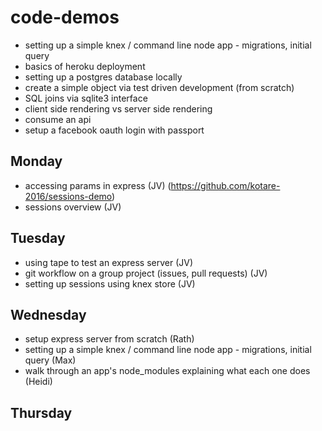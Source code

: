# code-demos

- setting up a simple knex / command line node app - migrations, initial query
- basics of heroku deployment
- setting up a postgres database locally
- create a simple object via test driven development (from scratch)
- SQL joins via sqlite3 interface
- client side rendering vs server side rendering
- consume an api
- setup a facebook oauth login with passport


## Monday
- accessing params in express (JV) (https://github.com/kotare-2016/sessions-demo)
- sessions overview (JV)

## Tuesday
- using tape to test an express server (JV)
- git workflow on a group project (issues, pull requests) (JV)
- setting up sessions using knex store (JV)


## Wednesday
- setup express server from scratch (Rath)
- setting up a simple knex / command line node app - migrations, initial query (Max)
- walk through an app's node_modules explaining what each one does (Heidi)

## Thursday
